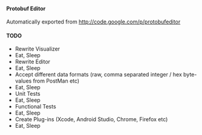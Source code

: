 #### Protobuf Editor
Automatically exported from http://code.google.com/p/protobufeditor

#### TODO

* Rewrite Visualizer
* Eat, Sleep
* Rewrite Editor
* Eat, Sleep
* Accept different data formats (raw, comma separated integer / hex byte-values from PostMan etc)
* Eat, Sleep
* Unit Tests
* Eat, Sleep
* Functional Tests
* Eat, Sleep
* Create Plug-ins (Xcode, Android Studio, Chrome, Firefox etc)
* Eat, Sleep

